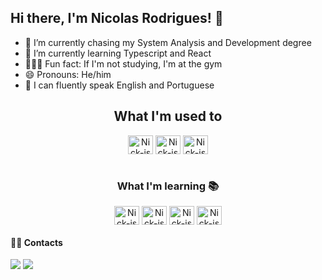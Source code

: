 ## Hi there, I'm Nicolas Rodrigues! 👋

- 🔭 I’m currently chasing my System Analysis and Development degree
- 🌱 I’m currently learning Typescript and React
- 🏋🏻‍♂️ Fun fact: If I'm not studying, I'm at the gym
- 😄 Pronouns: He/him
- 💬 I can fluently speak English and Portuguese

<div style="display :inline_block" align="center">
  <h2>What I'm used to</h2>
  <img align='center' alt='Nick-js' height="30" width="40" src="https://cdn.jsdelivr.net/gh/devicons/devicon/icons/javascript/javascript-original.svg" /> 
  <img align='center' alt='Nick-js' height="30" width="40" src="https://cdn.jsdelivr.net/gh/devicons/devicon/icons/html5/html5-original.svg" />
  <img align='center' alt='Nick-js' height="30" width="40" src="https://cdn.jsdelivr.net/gh/devicons/devicon/icons/css3/css3-original.svg" />      
</div> <br>


<div style="display :inline_block" align="center">
  <h3>What I'm learning 📚</h3>
  <img align='center' alt='Nick-js' height="30" width="40" src="https://cdn.jsdelivr.net/gh/devicons/devicon/icons/react/react-original.svg" />
  <img align='center' alt='Nick-js' height="30" width="40" src="https://cdn.jsdelivr.net/gh/devicons/devicon/icons/python/python-original.svg" />
  <img align='center' alt='Nick-js' height="30" width="40" src="https://cdn.jsdelivr.net/gh/devicons/devicon/icons/mysql/mysql-plain-wordmark.svg" /> 
  <img align='center' alt='Nick-js' height="30" width="40" src="https://cdn.jsdelivr.net/gh/devicons/devicon/icons/java/java-original.svg" /
  <img align='center' alt='Nick-js' src="https://cdn.jsdelivr.net/gh/devicons/devicon/icons/typescript/typescript-original.svg" />         
</div>

#### 🤝🏼 Contacts
<div>
  <a href="mailto:ncrodrigueslucas@gmail.com"><img src="https://img.shields.io/badge/Gmail-D14836?style=for-the-badge&logo=gmail&logoColor=white" target="_blank"></a>
  <a href="https://www.linkedin.com/in/nicolas-rodrigues-8a7493291/" target="_blank"><img src="https://img.shields.io/badge/LinkedIn-0077B5?style=for-the-badge&logo=linkedin&logoColor=white" target="_blank"></a>
</div>
